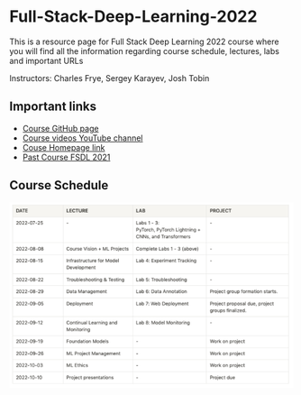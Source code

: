 # Full-Stack-Deep-Learning-2022

This is a resource page for Full Stack Deep Learning 2022 course where you will find all the information regarding course schedule, lectures, labs and important URLs

Instructors: Charles Frye, Sergey Karayev, Josh Tobin

## Important links

* [Course GitHub page](https://github.com/full-stack-deep-learning)
* [Course videos YouTube channel](https://www.youtube.com/c/FullStackDeepLearning)
* [Couse Homepage link](https://fullstackdeeplearning.com/course/2022/)
* [Past Course FSDL 2021](https://fullstackdeeplearning.com/spring2021/)

## Course Schedule

![Course Schedule](imgs/schedule.png)

